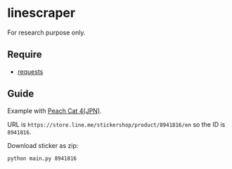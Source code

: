 # linescraper

For research purpose only.

## Require

- [requests](https://pypi.org/project/requests/)

## Guide

Example with [Peach Cat 4(JPN)](https://store.line.me/stickershop/product/8941816/en).

URL is `https://store.line.me/stickershop/product/8941816/en` so the ID is `8941816`.

Download sticker as zip:

```sh
python main.py 8941816
```
